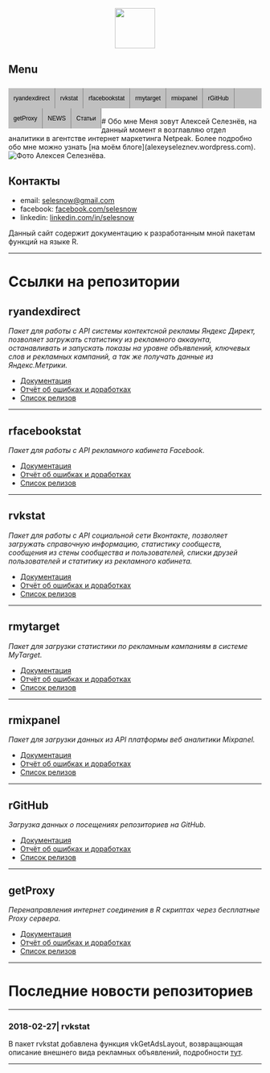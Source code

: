 <head>
  
<!-- Global site tag (gtag.js) - Google Analytics -->
<script async src="https://www.googletagmanager.com/gtag/js?id=UA-114798296-1"></script>
<script>
  window.dataLayer = window.dataLayer || [];
  function gtag(){dataLayer.push(arguments);}
  gtag('js', new Date());

  gtag('config', 'UA-114798296-1');
</script>

<style type="text/css">
 ul.menu {
  list-style: none; /*убираем маркеры списка*/
  margin: 0; /*убираем отступы*/
  padding-left: 0; /*убираем отступы*/
  margin-top:25px; /*делаем отступ сверху*/
  background:#C0C0C0; /*добавляем фон всему меню (заменив этот параметр, вы поменяете цвет всего меню)*/
  height: 40px; /*задаем высоту*/
}
a.amenu {
  text-decoration: none; /*убираем подчеркивание текста ссылок*/
  background: #C0C0C0; /*добавляем фон к пункту меню (заменив этот параметр, вы поменяете цвет всех пунктов меню)*/
  color: #000000; /*меняем цвет ссылок*/
  padding:0px 10px; /*добавляем отступ*/
  font-family: sans-serif; /*меняем шрифт*/
  font-size: 9pt;
  line-height:40px; /*ровняем меню по вертикали*/
  display: block; 
  border-right: 1px solid #808080; /*добавляем бордюр справа*/
  -moz-transition: all 0.3s 0.01s ease; /*делаем плавный переход*/
  -o-transition: all 0.3s 0.01s ease;
  -webkit-transition: all 0.3s 0.01s ease;
}
a:hover {
  background:#808080;/*добавляем эффект при наведении*/
}
li.menu {
  float:left; /*Размещаем список горизонтально для реализации меню*/
}
</style>

</head>

<p align="center">
<a href="https://selesnow.github.io/"><img src="https://alexeyseleznev.files.wordpress.com/2017/03/as.png" height="80"></a>
</p>
<h2>Menu</h2>
<center>
<ul class="menu">
  <li class="menu"><a href="#" class="amenu">ryandexdirect</a></li>
  <li class="menu"><a href="#" class="amenu">rvkstat</a></li>
  <li class="menu"><a href="#" class="amenu">rfacebookstat</a></li>
  <li class="menu"><a href="#" class="amenu">rmytarget</a></li>
  <li class="menu"><a href="#" class="amenu">rmixpanel</a></li>
  <li class="menu"><a href="#" class="amenu">rGitHub</a></li>
  <li class="menu"><a href="#" class="amenu">getProxy</a></li>
  <li class="menu"><a href="#" class="amenu">NEWS</a></li>
  <li class="menu"><a href="#" class="amenu">Статьи</a></li>
</ul>
</center>
<Br>
# Обо мне
Меня зовут Алексей Селезнёв, на данный момент я возглавляю отдел аналитики в агентстве интернет маркетинга Netpeak. 
Более подробно обо мне можно узнать [на моём блоге](alexeyseleznev.wordpress.com).

<img class=" aligncenter" src="https://scontent.fods1-1.fna.fbcdn.net/v/t1.0-9/23519298_1723847460967555_7311750647506949501_n.jpg?oh=a88c93c1a1ea6600ee3268b3f8d74bd6&amp;oe=5B4B9D0E" alt="Фото Алексея Селезнёва.">


## Контакты
* email: selesnow@gmail.com
* facebook: [facebook.com/selesnow](https://www.facebook.com/selesnow)
* linkedin: [linkedin.com/in/selesnow](https://www.linkedin.com/in/selesnow)

Данный сайт содержит документацию к разработанным мной пакетам функций на языке R.

---

# Ссылки на репозитории
## ryandexdirect
*Пакет для работы с API системы контектсной рекламы Яндекс Директ, позволяет загружать статистику из рекламного аккаунта, останавливать и запускать показы на уровне объявлений, ключевых слов и рекламных кампаний, а так же получать данные из Яндекс.Метрики.*
* [Документация](https://selesnow.github.io/ryandexdirect/)
* [Отчёт об ошибках и доработках](https://github.com/selesnow/ryandexdirect/issues)
* [Список релизов](https://github.com/selesnow/ryandexdirect/releases)

---
## rfacebookstat
*Пакет для работы с API рекламного кабинета Facebook.*
* [Документация](https://selesnow.github.io/rfacebookstat/)
* [Отчёт об ошибках и доработках](https://github.com/selesnow/rfacebookstat/issues)
* [Список релизов](https://github.com/selesnow/rfacebookstat/releases)

---
## rvkstat
*Пакет для работы с API социальной сети Вконтакте, позволяет загружать справочную информацию, статистику сообществ, сообщения из стены сообщества и пользователей, списки друзей пользователей и статитику из рекламного кабинета.*
* [Документация](https://selesnow.github.io/rvkstat/)
* [Отчёт об ошибках и доработках](https://github.com/selesnow/rvkstat/issues)
* [Список релизов](https://github.com/selesnow/rvkstat/releases)

---
## rmytarget
*Пакет для загрузки статистики по рекламным кампаниям в системе MyTarget.*
* [Документация](https://selesnow.github.io/rmytarget/)
* [Отчёт об ошибках и доработках](https://github.com/selesnow/rmytarget/issues)
* [Список релизов](https://github.com/selesnow/rmytarget/releases)

---
## rmixpanel
*Пакет для загрузки данных из API платформы веб аналитики Mixpanel.*
* [Документация](https://selesnow.github.io/rmixpanel/)
* [Отчёт об ошибках и доработках](https://github.com/selesnow/rmixpanel/issues)
* [Список релизов](https://github.com/selesnow/rmixpanel/releases)

---
## rGitHub
*Загрузка данных о посещениях репозиториев на GitHub.*
* [Документация](https://selesnow.github.io/rGitHub/)
* [Отчёт об ошибках и доработках](https://github.com/selesnow/rGitHub/issues)
* [Список релизов](https://github.com/selesnow/rGitHub/releases)

---
## getProxy
*Перенаправления интернет соединения в R скриптах через бесплатные Proxy сервера.*
* [Документация](https://selesnow.github.io/getProxy/)
* [Отчёт об ошибках и доработках](https://github.com/selesnow/getProxy/issues)
* [Список релизов](https://github.com/selesnow/getProxy/releases)
---

# Последние новости репозиториев
---
### 2018-02-27| rvkstat

В пакет rvkstat добавлена функция vkGetAdsLayout, возвращающая описание внешнего вида рекламных объявлений, подробности [тут](https://github.com/selesnow/rvkstat/releases/tag/2.3.0).

---

